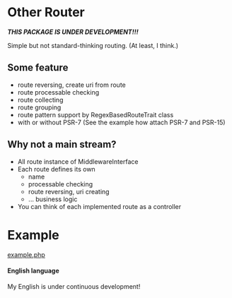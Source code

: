 
# Other Router

***THIS PACKAGE IS UNDER DEVELOPMENT!!!***

Simple but not standard-thinking routing. (At least, I think.)


## Some feature

- route reversing, create uri from route
- route processable checking
- route collecting
- route grouping
- route pattern support by RegexBasedRouteTrait class
- with or without PSR-7 (See the example how attach PSR-7 and PSR-15)


## Why not a main stream?

- All route instance of MiddlewareInterface
- Each route defines its own
    - name
    - processable checking
    - route reversing, uri creating
    - ... business logic
- You can think of each implemented route as a controller

# Example

[example.php](examples/example.php)


#### English language

My English is under continuous development!
